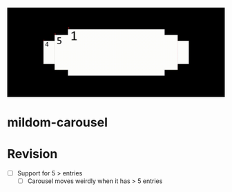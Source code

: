 <p align="center">
    <img src="image.gif">
</p>

# mildom-carousel

# Revision

- [ ] Support for 5 > entries
  - [ ] Carousel moves weirdly when it has > 5 entries